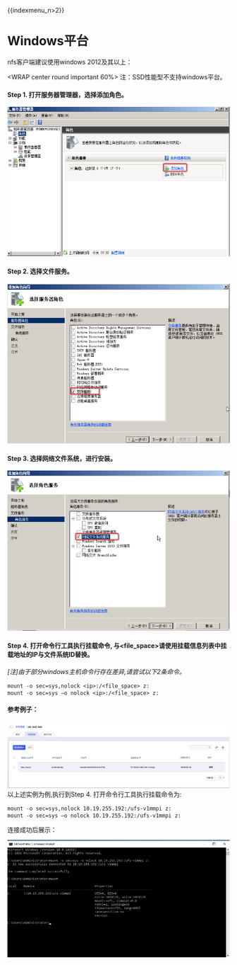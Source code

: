 {{indexmenu_n>2}}

# Windows平台

nfs客户端建议使用windows 2012及其以上：

<WRAP center round important 60%> 注：SSD性能型不支持windows平台。 </WRAP>

#### Step 1. 打开服务器管理器，选择添加角色。

![](/images/mount.png)

#### Step 2. 选择文件服务。

![](/images/file_service_windows.png)

#### Step 3. 选择网络文件系统，进行安装。

![](/images/nfs.png)

#### Step 4. 打开命令行工具执行挂载命令, <ip>与<file_space>请使用挂载信息列表中挂载地址的IP与文件系统ID替换。

*\[注\]由于部分windows主机命令行存在差异,请尝试以下2条命令。*

``` 
mount -o sec=sys,nolock <ip>:/<file_space> z:    
mount -o sec=sys –o nolock <ip>:/<file_space> z:   
```

#### 参考例子：

![](/images/ufs_guide/windows_sample.png) 以上述实例为例,执行到Step 4.
打开命令行工具执行挂载命令为:

``` 
mount -o sec=sys,nolock 10.19.255.192:/ufs-v1mmpi z:    
mount -o sec=sys –o nolock 10.19.255.192:/ufs-v1mmpi z:   
```

连接成功后展示：

![](/images/ufs_guide/windows_ufs.png)
